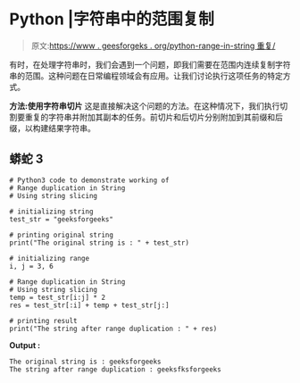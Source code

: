 # Python |字符串中的范围复制

> 原文:[https://www . geesforgeks . org/python-range-in-string 重复/](https://www.geeksforgeeks.org/python-range-duplication-in-string/)

有时，在处理字符串时，我们会遇到一个问题，即我们需要在范围内连续复制字符串的范围。这种问题在日常编程领域会有应用。让我们讨论执行这项任务的特定方式。

**方法:使用字符串切片**
这是直接解决这个问题的方法。在这种情况下，我们执行切割要重复的字符串并附加其副本的任务。前切片和后切片分别附加到其前缀和后缀，以构建结果字符串。

## 蟒蛇 3

```
# Python3 code to demonstrate working of 
# Range duplication in String
# Using string slicing

# initializing string
test_str = "geeksforgeeks"

# printing original string
print("The original string is : " + test_str)

# initializing range 
i, j = 3, 6

# Range duplication in String
# Using string slicing
temp = test_str[i:j] * 2 
res = test_str[:i] + temp + test_str[j:]

# printing result 
print("The string after range duplication : " + res) 
```

**Output :**

```
The original string is : geeksforgeeks
The string after range duplication : geeksfksforgeeks

```